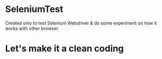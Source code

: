 # SeleniumTest
Created only to test Selenium Webdriver & do some experiment on how it works with other browser. 
# Let's make it a clean coding #
